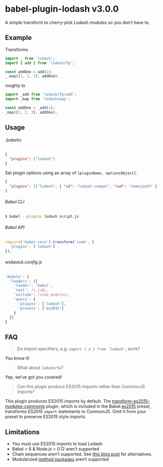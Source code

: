 # babel-plugin-lodash v3.0.0

A simple transform to cherry-pick Lodash modules so you don’t have to.

## Example

Transforms

```js
import _ from 'lodash';
import { add } from 'lodash/fp';

const addOne = add(1);
_.map([1, 2, 3], addOne);
```

roughly to

```js
import _add from 'lodash/fp/add';
import _map from 'lodash/map';

const addOne = _add(1);
_map([1, 2, 3], addOne);
```

## Usage

###### .babelrc

```json
{
  "plugins": ["lodash"]
}
```

Set plugin options using an array of `[pluginName, optionsObject]`.
```json
{
  "plugins": [["lodash", { "id": "lodash-compat", "cwd": "some/path" }]]
}
```

###### Babel CLI

```sh
$ babel --plugins lodash script.js
```

###### Babel API

```js
require('babel-core').transform('code', {
  'plugins': ['lodash']
});
```

###### webpack.config.js

```js
'module': {
  'loaders': [{
    'loader': 'babel',
    'test': /\.js$/,
    'exclude': /node_modules/,
    'query': {
      'plugins': ['lodash'],
      'presets': ['es2015']
    }
  }]
}
```

## FAQ

> Do import specifiers, e.g. `import { x } from 'lodash'`, work?

You know it!

> What about `lodash/fp`?

Yep, we’ve got you covered!

> Can this plugin produce ES2015 imports rather than CommonJS imports?

This plugin produces ES2015 imports by default. The
[transform-es2015-modules-commonjs](https://www.npmjs.com/package/babel-plugin-transform-es2015-modules-commonjs)
plugin, which is included in the Babel [es2015](http://babeljs.io/docs/plugins/preset-es2015/)
preset, transforms ES2015 `import` statements to CommonJS. Omit it from your
preset to preserve ES2015 style imports.

## Limitations

* You must use ES2015 imports to load Lodash
* Babel < 6 & Node.js < 0.12 aren’t supported
* Chain sequences aren’t supported. See [this blog post](https://medium.com/making-internets/why-using-chain-is-a-mistake-9bc1f80d51ba) for alternatives.
* Modularized [method packages](https://www.npmjs.com/browse/keyword/lodash-modularized) aren’t supported
